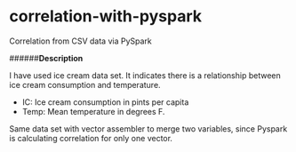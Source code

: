 # correlation-with-pyspark
Correlation from CSV data via PySpark

######**Description**

I have used ice cream data set. It indicates there is a relationship between ice cream consumption and temperature.

- IC: Ice cream consumption in pints per capita
- Temp: Mean temperature in degrees F.

Same data set with vector assembler to merge two  variables, since Pyspark is calculating correlation for only one vector.

